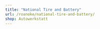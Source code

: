 ```yaml
---
title: "National Tire and Battery"
url: /roanoke/national-tire-and-battery/
shop: Autowerkstatt
---
```

